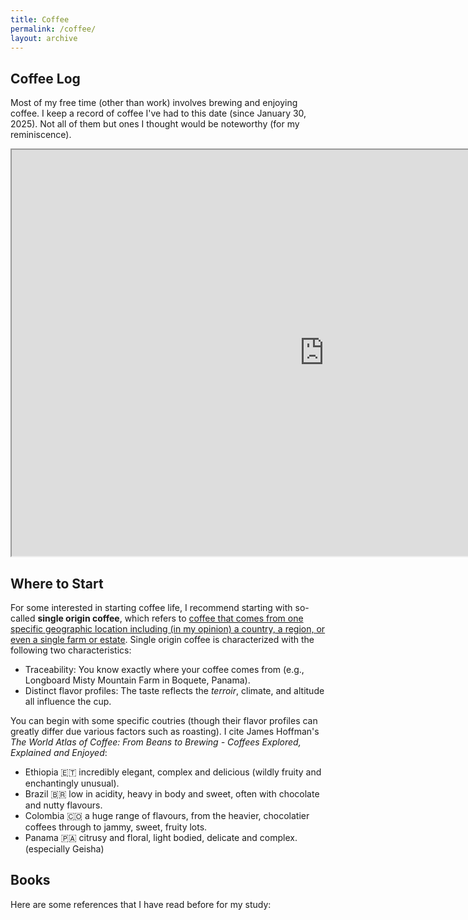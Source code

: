 ```yaml
---
title: Coffee
permalink: /coffee/
layout: archive
---
```

## Coffee Log
Most of my free time (other than work) involves brewing and enjoying coffee. I keep a record of coffee I've had to this date (since January 30, 2025). Not all of them but ones I thought would be noteworthy (for my reminiscence).

<iframe 
  src="https://docs.google.com/spreadsheets/d/1mkBmE5sjOipEgvan_whcHg5i3phVjBrAwAobX3XjkfA/edit?usp=sharing" 
  width="1000" 
  height="650">
</iframe>

## Where to Start
For some interested in starting coffee life, I recommend starting with so-called <b>single origin coffee</b>, which refers to <u>coffee that comes from one specific geographic location including (in my opinion) a country, a region, or even a single farm or estate</u>. Single origin coffee is characterized with the following two characteristics:

-  Traceability: You know exactly where your coffee comes from (e.g., Longboard Misty Mountain Farm in Boquete, Panama).
-  Distinct flavor profiles: The taste reflects the <i>terroir</i>, climate, and altitude all influence the cup.

You can begin with some specific coutries (though their flavor profiles can greatly differ due various factors such as roasting). I cite James Hoffman's <i>The World Atlas of Coffee: From Beans to Brewing - Coffees Explored, Explained and Enjoyed</i>:

- Ethiopia 🇪🇹 incredibly elegant, complex and delicious (wildly fruity and enchantingly unusual).
- Brazil 🇧🇷 low in acidity, heavy in body and sweet, often with chocolate and nutty flavours.
- Colombia 🇨🇴 a huge range of flavours, from the heavier, chocolatier coffees through to jammy, sweet, fruity lots.
- Panama 🇵🇦 citrusy and floral, light bodied, delicate and complex. (especially Geisha)

## Books
Here are some references that I have read before for my study:

